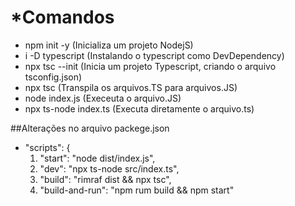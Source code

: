 # *Comandos

- npm init -y (Inicializa um projeto  NodejS)
- i -D typescript (Instalando o typescript como DevDependency)
- npx tsc --init (Inicia um projeto Typescript, criando o arquivo tsconfig.json)
- npx tsc (Transpila os arquivos.TS para arquivos.JS)
- node index.js (Execeuta o arquivo.JS)
- npx ts-node index.ts (Executa diretamente o arquivo.ts)

##Alterações no arquivo packege.json
* "scripts": {
   1. "start": "node dist/index.js",
   2. "dev": "npx ts-node src/index.ts",
   3. "build": "rimraf dist && npx tsc",
   4. "build-and-run": "npm rum build && npm start"